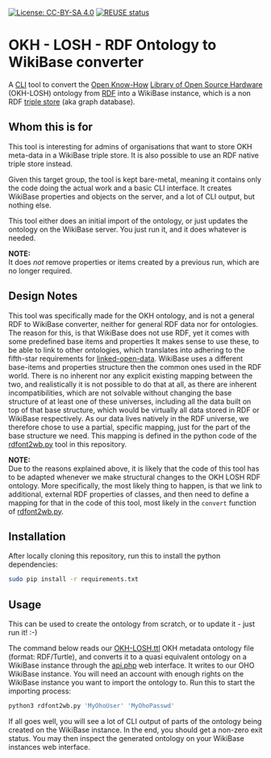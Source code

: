 <!--
SPDX-FileCopyrightText: 2021 Robin Vobruba <hoijui.quaero@gmail.com>

SPDX-License-Identifier: CC-BY-SA-4.0
-->

[![License: CC-BY-SA 4.0](
    https://img.shields.io/badge/License-CC_BY_SA_4.0-blue.svg)](
    https://creativecommons.org/licenses/by-sa/4.0/)
[![REUSE status](
    https://api.reuse.software/badge/github.com/OPEN-NEXT/OKH-LOSH-Ontology-RDF2WB)](
    https://api.reuse.software/info/github.com/OPEN-NEXT/OKH-LOSH-Ontology-RDF2WB)

# OKH - LOSH - RDF Ontology to WikiBase converter

A [CLI](https://en.wikipedia.org/wiki/Command-line_interface)
tool to convert the [Open Know-How](https://openknowhow.org/)
[Library of Open Source Hardware](https://github.com/OPEN-NEXT/OKH-LOSH/)
(OKH-LOSH) ontology from [RDF](
https://en.wikipedia.org/wiki/Resource_Description_Framework)
into a WikiBase instance,
which is a non RDF [triple store](https://en.wikipedia.org/wiki/Triplestore)
(aka graph database).

## Whom this is for

This tool is interesting for admins of organisations
that want to store OKH meta-data in a WikiBase triple store.
It is also possible to use an RDF native triple store instead.

Given this target group,
the tool is kept bare-metal,
meaning it contains only the code doing the actual work
and a basic CLI interface.
It creates WikiBase properties and objects on the server,
and a lot of CLI output, but nothing else.

This tool either does an initial import of the ontology,
or just updates the ontology on the WikiBase server.
You just run it, and it does whatever is needed.

**NOTE:** \
It does *not* remove properties or items created by a previous run,
which are no longer required.

## Design Notes

This tool was specifically made for the OKH ontology,
and is not a general RDF to WikiBase converter,
neither for general RDF data nor for ontologies.
The reason for this, is that WikiBase does not use RDF,
yet it comes with some predefined base items and properties
It makes sense to use these, to be able to link to other ontologies,
which translates into adhering to the fifth-star requirements
for [linked-open-data](https://5stardata.info).
WikiBase uses a different base-items and properties structure
then the common ones used in the RDF world.
There is no inherent nor any explicit existing mapping between the two,
and realistically it is not possible to do that at all,
as there are inherent incompatibilities,
which are not solvable without changing the base structure
of at least one of these universes,
including all the data built on top of that base structure,
which would be virtually all data stored in RDF or WikiBase respectively.
As our data lives natively in the RDF universe,
we therefore chose to use a partial, specific mapping,
just for the part of the base structure we need.
This mapping is defined in the python code
of the [rdfont2wb.py](./rdfont2wb.py) tool in this repository.

**NOTE:** \
Due to the reasons explained above,
it is likely that the code of this tool has to be adapted
whenever we make structural changes to the OKH LOSH RDF ontology.
More specifically, the most likely thing to happen,
is that we link to additional, external RDF properties of classes,
and then need to define a mapping for that in the code of this tool,
most likely in the `convert` function of [rdfont2wb.py](./rdfont2wb.py).

## Installation

After locally cloning this repository,
run this to install the python dependencies:

```bash
sudo pip install -r requirements.txt
```

## Usage

This can be used to create the ontology from scratch,
or to update it - just run it! :-)

The command below reads our [OKH-LOSH.ttl](
https://github.com/OPEN-NEXT/OKH-LOSH/blob/master/OKH-LOSH.ttl)
OKH metadata ontology file (format: RDF/Turtle),
and converts it to a quasi equivalent ontology on a WikiBase instance
through the [api.php](https://www.mediawiki.org/w/api.php) web interface.
It writes to our OHO WikiBase instance.
You will need an account with enough rights
on the WikiBase instance you want to import the ontology to.
Run this to start the importing process:

```bash
python3 rdfont2wb.py 'MyOhoUser' 'MyOhoPasswd'
```

If all goes well,
you will see a lot of CLI output
of parts of the ontology being created on the WikiBase instance.
In the end, you should get a non-zero exit status.
You may then inspect the generated ontology
on your WikiBase instances web interface.

